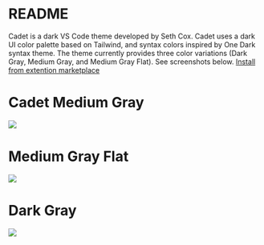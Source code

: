 # README

Cadet is a dark VS Code theme developed by Seth Cox. Cadet uses a dark UI color palette based on Tailwind, and syntax colors inspired by One Dark syntax theme. The theme currently provides three color variations (Dark Gray, Medium Gray, and Medium Gray Flat). See screenshots below. <a href="https://marketplace.visualstudio.com/items?itemName=SethCox.cadet&ssr=false#overview">Install from extention marketplace</a>

# Cadet Medium Gray

<img src='https://i.imgur.com/sWFkyeZ.png' />

# Medium Gray Flat

<img src='https://i.imgur.com/nlPC0Jd.png' />

# Dark Gray

<img src='https://i.imgur.com/dhFUeq1.png' />
